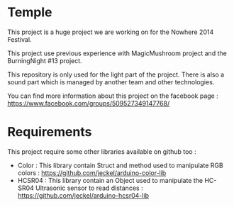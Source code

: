 Temple
======

This project is a huge project we are working on for the Nowhere 2014 Festival.

This project use previous experience with MagicMushroom project and the BurningNight #13 project.

This repository is only used for the light part of the project. There is also a sound part which is managed by another team and other technologies.

You can find more information about this project on the facebook page :
https://www.facebook.com/groups/509527349147768/

Requirements
============

This project require some other libraries available on github too :

- Color : This library contain Struct and method used to manipulate RGB colors : https://github.com/jeckel/arduino-color-lib
- HCSR04 : This library contain an Object used to manipulate the HC-SR04 Ultrasonic sensor to read distances : https://github.com/jeckel/arduino-hcsr04-lib
